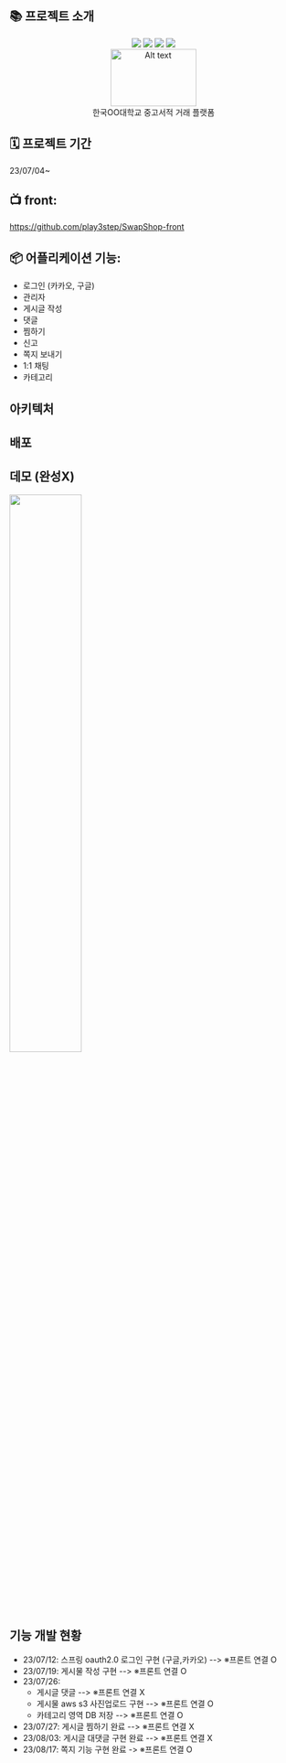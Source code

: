 ## 📚 프로젝트 소개
<div style="text-align:center;">
<img src="https://img.shields.io/badge/springboot-6DB33F?style=flat-square&logo=springboot&logoColor=white">
<img src="https://img.shields.io/badge/docker-2496ED?style=flat-square&logo=docker&logoColor=black">
<img src="https://img.shields.io/badge/mysql-4479A1?style=flat-square&logo=mysql&logoColor=white">
<img src="https://img.shields.io/badge/amazonaws-232F3E?style=flat-square&logo=amazons3&logoColor=white">
</div>

<div style="text-align:center;">

  <img src="image.png" alt="Alt text" width="150" height="100">
</div>
<div style="text-align:center;">
 한국OO대학교 중고서적 거래 플랫폼 
</div>

<div>

</div>   

 ## 🗓️ 프로젝트 기간
23/07/04~

## 📺 front: 
https://github.com/play3step/SwapShop-front 


## 📦 어플리케이션 기능: 
- 로그인 (카카오, 구글)
- 관리자
- 게시글 작성
- 댓글
- 찜하기
- 신고
- 쪽지 보내기
- 1:1 채팅
- 카테고리 

## 아키텍처

## 배포

## 데모 (완성X)

<img width="50%" src="https://github.com/SangWoon123/swapshop-backend/assets/100204926/f4c7d764-c7b8-48b2-9838-611543b95f36"/>



## 기능 개발 현황
- 23/07/12: 스프링 oauth2.0 로그인 구현 (구글,카카오) --> ※프론트 연결 O
- 23/07/19: 게시물 작성 구현 --> ※프론트 연결 O
- 23/07/26: 
    - 게시글 댓글 --> ※프론트 연결 X
    - 게시물 aws s3 사진업로드 구현 --> ※프론트 연결 O 
    - 카테고리 영역 DB 저장 --> ※프론트 연결 O
- 23/07/27: 게시글 찜하기 완료 --> ※프론트 연결 X
- 23/08/03: 게시글 대댓글 구현 완료 --> ※프론트 연결 X
- 23/08/17: 쪽지 기능 구현 완료 -> ※프론트 연결 O

